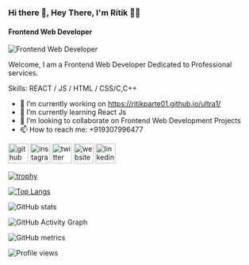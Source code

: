 ### Hi there 👋, Hey There, I'm Ritik 🙋‍♂️
#### Frontend Web Developer
![Frontend Web Developer](https://arturssmirnovs.github.io/github-profile-readme-generator/images/banner.png)

Welcome, I am a Frontend Web Developer Dedicated to Professional services.

Skills: REACT / JS / HTML / CSS/C,C++

- 🔭 I’m currently working on https://ritikparte01.github.io/ultra1/ 
- 🌱 I’m currently learning React Js 
- 👯 I’m looking to collaborate on Frontend Web Development Projects 
- 📫 How to reach me: +919307996477 


[<img src='https://cdn.jsdelivr.net/npm/simple-icons@3.0.1/icons/github.svg' alt='github' height='40'>](https://github.com/ritikparte01)  [<img src='https://cdn.jsdelivr.net/npm/simple-icons@3.0.1/icons/instagram.svg' alt='instagram' height='40'>](https://www.instagram.com/ritikparte1/)  [<img src='https://cdn.jsdelivr.net/npm/simple-icons@3.0.1/icons/twitter.svg' alt='twitter' height='40'>](https://twitter.com/ritikparte12)  [<img src='https://cdn.jsdelivr.net/npm/simple-icons@3.0.1/icons/icloud.svg' alt='website' height='40'>](https://ritikparte01.github.io/React1/)  [<img src='https://cdn.jsdelivr.net/npm/simple-icons@3.0.1/icons/linkedin.svg' alt='linkedin' height='40'>](https://www.linkedin.com/in/ritik-parte-a9303320a/)  

[![trophy](https://github-profile-trophy.vercel.app/?username=ritikparte01)](https://github.com/ryo-ma/github-profile-trophy)

[![Top Langs](https://github-readme-stats.vercel.app/api/top-langs/?username=ritikparte01)](https://github.com/anuraghazra/github-readme-stats)

![GitHub stats](https://github-readme-stats.vercel.app/api?username=ritikparte01&show_icons=true)  

![GitHub Activity Graph](https://activity-graph.herokuapp.com/graph?username=ritikparte01)  

![GitHub metrics](https://metrics.lecoq.io/ritikparte01)  

![Profile views](https://gpvc.arturio.dev/ritikparte01)  

